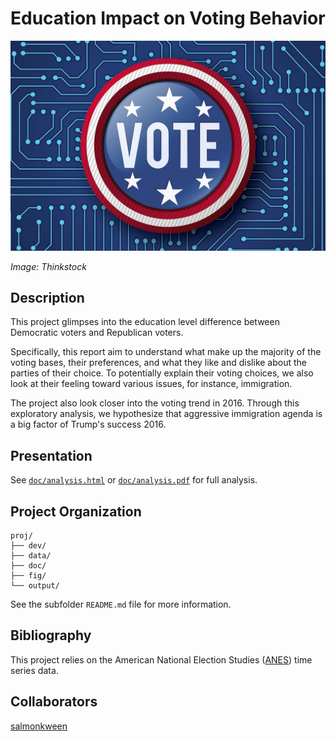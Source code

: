# Education Impact on Voting Behavior

![](fig/vote.jpg)

*Image: Thinkstock*

## Description

This project glimpses into the education level difference between Democratic voters and Republican voters. 

Specifically, this report aim to understand what make up the majority of the voting bases, their preferences, and what they like and dislike about the parties of their choice. To potentially explain their voting choices, we also look at their feeling toward various issues, for instance, immigration.

The project also look closer into the voting trend in 2016. Through this exploratory analysis, we hypothesize that aggressive immigration agenda is a big factor of Trump's success 2016. 

## Presentation

See [`doc/analysis.html`](https://github.com/minhdng/us_election_playground/blob/master/doc/analysis.html) or [`doc/analysis.pdf`](https://github.com/minhdng/us_election_playground/blob/master/doc/analysis.pdf) for full analysis.

## Project Organization

```
proj/
├── dev/
├── data/
├── doc/
├── fig/
└── output/
```
See the subfolder `README.md` file for more information. 

## Bibliography

This project relies on the American National Election Studies ([ANES](https://electionstudies.org)) time series data. 


## Collaborators

[salmonkween](https://github.com/salmonkween)
